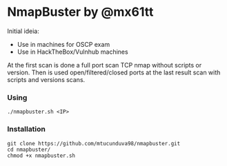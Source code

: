 # NmapBuster by @mx61tt

Initial ideia:
- Use in machines for OSCP exam
- Use in HackTheBox/Vulnhub machines

At the first scan is done a full port scan TCP nmap without scripts or version.
Then is used open/filtered/closed ports at the last result scan with scripts and versions scans.


### Using

```./nmapbuster.sh <IP>```

### Installation


```
git clone https://github.com/mtucunduva98/nmapbuster.git
cd nmapbuster/
chmod +x nmapbuster.sh
```
